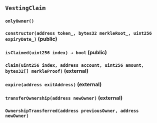 ## `VestingClaim`





### `onlyOwner()`






### `constructor(address token_, bytes32 merkleRoot_, uint256 expiryDate_)` (public)





### `isClaimed(uint256 index) → bool` (public)





### `claim(uint256 index, address account, uint256 amount, bytes32[] merkleProof)` (external)





### `expire(address exitAddress)` (external)





### `transferOwnership(address newOwner)` (external)






### `OwnershipTransferred(address previousOwner, address newOwner)`





